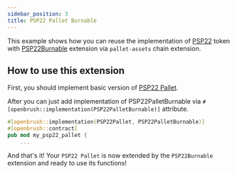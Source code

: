 ```yaml
---
sidebar_position: 3
title: PSP22 Pallet Burnable
---
```


This example shows how you can reuse the implementation of
[PSP22](https://github.com/Brushfam/openbrush-contracts/tree/main/contracts/src/token/psp22_pallet) token with [PSP22Burnable](https://github.com/Brushfam/openbrush-contracts/tree/main/contracts/src/token/psp22_pallet/extensions/burnable.rs) extension via `pallet-assets` chain extension.

## How to use this extension

First, you should implement basic version of [PSP22 Pallet](../psp22-pallet.md).

After you can just add implementation of PSP22PalletBurnable via `#[openbrush::implementation(PSP22PalletBurnable)]` attribute.

```rust
#[openbrush::implementation(PSP22Pallet, PSP22PalletBurnable)]
#[openbrush::contract]
pub mod my_psp22_pallet {
    ...
```

And that's it! Your `PSP22 Pallet` is now extended by the `PSP22Burnable` extension and ready to use its functions!